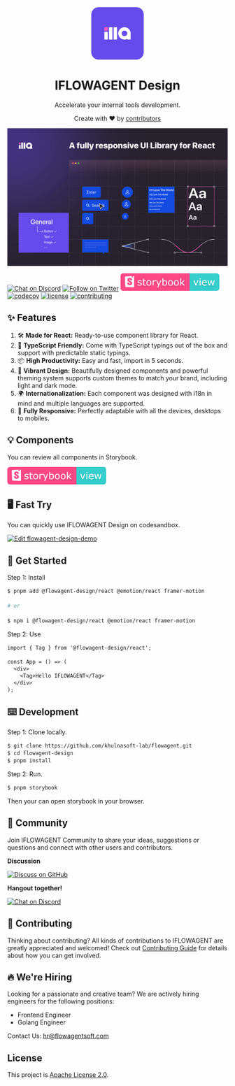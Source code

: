 
<div align="center">
    <img alt="IFLOWAGENT Design Logo" width="120px" height="120px" src="./.github/assets/images/logo.svg"/>
</div>

<h1 align="center">IFLOWAGENT Design</h1>

<p align="center">Accelerate your internal tools development.</p>

<div align="center">
  <p>Create with ❤︎ by <a href="https://github.com/khulnasoft-lab/flowagent-design/graphs/contributors">contributors</a></p>
</div>

![cover](./.github/assets/images/design-cover.png)

[![Chat on Discord](https://img.shields.io/badge/chat-Discord-7289DA?logo=discord)](https://discord.gg/khulnasoft-lab)
[![Follow on Twitter](https://img.shields.io/badge/Twitter-1DA1F2?logo=twitter&logoColor=white)](https://twitter.com/khulnasoft-labHQ)
[![storybook](./.github/assets/images/storybook.svg)](https://design.flowagentfamily.com)
[![codecov](https://codecov.io/gh/khulnasoft-lab/flowagent-design/branch/main/graph/badge.svg?token=GR2SOLBWQN)](https://codecov.io/gh/khulnasoft-lab/flowagent-design)
[![license](https://img.shields.io/github/license/khulnasoft-lab/flowagent-design)](./LICENSE)
[![contributing](https://badgen.net/badge/PRs/Welcome/green?icon=storybook)](./CONTRIBUTING.md)

## ✨ Features

1. 🛠 **Made for React:** Ready-to-use component library for React.
2. 📝 **TypeScript Friendly:** Come with TypeScript typings out of the box and support with predictable static typings.
3. 📦 **High Productivity:** Easy and fast, import in 5 seconds.
4. 🎨 **Vibrant Design:** Beautifully designed components and powerful theming system supports custom themes to match
   your brand, including light and dark mode.
5. 🌍 **Internationalization:** Each component was designed with i18n in mind and multiple languages are supported.
6. 📱 **Fully Responsive:** Perfectly adaptable with all the devices, desktops to mobiles.

## 💡 Components

You can review all components in Storybook.

[![storybook](./.github/assets/images/storybook.svg)](https://design.flowagentfamily.com)

## 🖥 Fast Try

You can quickly use IFLOWAGENT Design on codesandbox.

[![Edit flowagent-design-demo](https://codesandbox.io/static/img/play-codesandbox.svg)](https://codesandbox.io/s/flowagent-design-demo-r1qyy2?fontsize=14&hidenavigation=1&theme=dark)

## 🚀 Get Started

Step 1: Install

```bash
$ pnpm add @flowagent-design/react @emotion/react framer-motion

# or

$ npm i @flowagent-design/react @emotion/react framer-motion
```

Step 2: Use

```tsx
import { Tag } from '@flowagent-design/react';

const App = () => (
  <div>
    <Tag>Hello IFLOWAGENT</Tag>
  </div>
);
```

## ⌨️ Development

Step 1: Clone locally.

```bash
$ git clone https://github.com/khulnasoft-lab/flowagent.git
$ cd flowagent-design
$ pnpm install
```

Step 2: Run.

```bash
$ pnpm storybook
```

Then your can open storybook in your browser.

## 💬 Community

Join IFLOWAGENT Community to share your ideas, suggestions or questions and connect with other users and contributors.

<b>Discussion</b>

[![Discuss on GitHub](https://img.shields.io/badge/discussions-GitHub-333333?logo=github)](https://github.com/orgs/khulnasoft-lab/discussions)

<b>Hangout together!</b>

[![Chat on Discord](https://img.shields.io/badge/chat-Discord-7289DA?logo=discord)](https://discord.gg/khulnasoft-lab)

## 🌱 Contributing

Thinking about contributing? All kinds of contributions to IFLOWAGENT are greatly appreciated and welcomed! Check
out [Contributing Guide](./CONTRIBUTING.md) for details about how you can get involved.

## 🔥 We're Hiring

Looking for a passionate and creative team? We are actively hiring engineers for the following positions:

- Frontend Engineer
- Golang Engineer

Contact Us: hr@flowagentsoft.com

## License

This project is [Apache License 2.0](./LICENSE).
